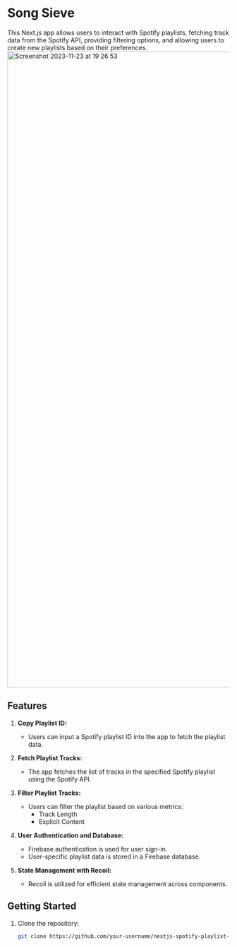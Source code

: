 # Song Sieve

This Next.js app allows users to interact with Spotify playlists, fetching track data from the Spotify API, providing filtering options, and allowing users to create new playlists based on their preferences.
<img width="1439" alt="Screenshot 2023-11-23 at 19 26 53" src="https://github.com/LorenaCapraru/song-sieve/assets/108892538/595f2cac-6579-438b-9d7d-29fc9081d526">

## Features

1. **Copy Playlist ID:**
   - Users can input a Spotify playlist ID into the app to fetch the playlist data.

2. **Fetch Playlist Tracks:**
   - The app fetches the list of tracks in the specified Spotify playlist using the Spotify API.

3. **Filter Playlist Tracks:**
   - Users can filter the playlist based on various metrics:
     - Track Length
     - Explicit Content

4. **User Authentication and Database:**
   - Firebase authentication is used for user sign-in.
   - User-specific playlist data is stored in a Firebase database.

5. **State Management with Recoil:**
   - Recoil is utilized for efficient state management across components.

## Getting Started

1. Clone the repository:

   ```bash
   git clone https://github.com/your-username/nextjs-spotify-playlist-manager.git
